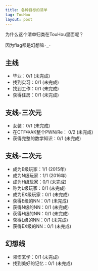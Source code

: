 ```yaml
---
title: 各种目标的清单
tag: TouHou
layout: post
---
```


为什么这个清单归类在TouHou里面呢？

因为flag都是幻想嘛`-_-`

## 主线

* 毕业：0/1 (未完成)
* 找到实习：0/1 (未完成)
* 找到工作：0/1 (未完成)
* 获得住房：0/1 (未完成)

## 支线-三次元

* 女装：0/1 (未完成)
* 在CTF中AK整个PWN/Re： 0/2 (未完成)
* 获得完整的数学知识：0/1 (未完成)

## 支线-二次元

* 成为E级玩家：1/1 (2015年)
* 成为N级玩家：1/1 (2016年)
* 成为H级玩家：0/1 (未完成)
* 称为L级玩家：0/1 (未完成)
* 成为EX级玩家：0/1 (未完成)
* 获得E级的NN：0/1 (未完成)
* 获得N级的NN：0/1 (未完成)
* 获得H级的NN：0/1 (未完成)
* 获得L级的NN：0/1 (未完成)
* 获得EX级的NN：0/1 (未完成)

## 幻想线

* 领悟玄学：0/1 (未完成)
* 找到美好的记忆：0/1 (未完成)
